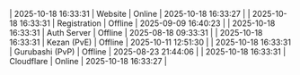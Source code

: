 | 2025-10-18 16:33:31 | Website | Online | 2025-10-18 16:33:27 |
| 2025-10-18 16:33:31 | Registration | Offline | 2025-09-09 16:40:23 |
| 2025-10-18 16:33:31 | Auth Server | Offline | 2025-08-18 09:33:31 |
| 2025-10-18 16:33:31 | Kezan (PvE) | Offline | 2025-10-11 12:51:30 |
| 2025-10-18 16:33:31 | Gurubashi (PvP) | Offline | 2025-08-23 21:44:06 |
| 2025-10-18 16:33:31 | Cloudflare | Online | 2025-10-18 16:33:27 |

